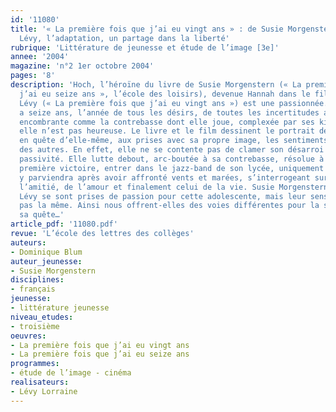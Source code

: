 ```yaml
---
id: '11080'
title: '« La première fois que j’ai eu vingt ans » : de Susie Morgenstern à Lorraine
  Lévy, l’adaptation, un partage dans la liberté'
rubrique: 'Littérature de jeunesse et étude de l’image [3e]'
annee: '2004'
magazine: 'n°2 1er octobre 2004'
pages: '8'
description: 'Hoch, l’héroïne du livre de Susie Morgenstern (« La première fois que
  j’ai eu seize ans », l’école des loisirs), devenue Hannah dans le film de Lorraine
  Lévy (« La première fois que j’ai eu vingt ans ») est une passionnée. Mais elle
  a seize ans, l’année de tous les désirs, de toutes les incertitudes aussi. Maladroite,
  encombrante comme la contrebasse dont elle joue, complexée par ses kilos en trop,
  elle n’est pas heureuse. Le livre et le film dessinent le portrait de cette adolescente
  en quête d’elle-même, aux prises avec sa propre image, les sentiments et les attentes
  des autres. En effet, elle ne se contente pas de clamer son désarroi et refuse la
  passivité. Elle lutte debout, arc-boutée à sa contrebasse, résolue à remporter sa
  première victoire, entrer dans le jazz-band de son lycée, uniquement masculin. Elle
  y parviendra après avoir affronté vents et marées, s’interrogeant sur le sens de
  l’amitié, de l’amour et finalement celui de la vie. Susie Morgenstern et Lorraine
  Lévy se sont prises de passion pour cette adolescente, mais leur sensibilité n’est
  pas la même. Ainsi nous offrent-elles des voies différentes pour la suivre dans
  sa quête…'
article_pdf: '11080.pdf'
revue: 'L’école des lettres des collèges'
auteurs:
- Dominique Blum
auteur_jeunesse:
- Susie Morgenstern
disciplines:
- français
jeunesse:
- littérature jeunesse
niveau_etudes:
- troisième
oeuvres:
- La première fois que j’ai eu vingt ans
- La première fois que j’ai eu seize ans
programmes:
- étude de l’image - cinéma
realisateurs:
- Lévy Lorraine
---
```

